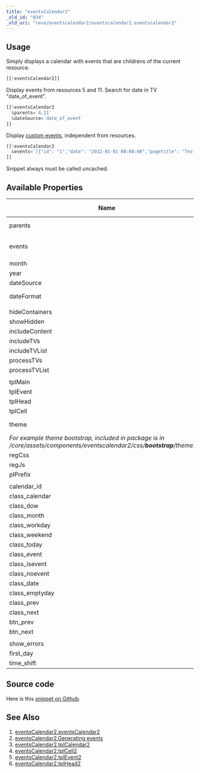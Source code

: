 ```yaml
---
title: "eventsCalendar2"
_old_id: "834"
_old_uri: "revo/eventscalendar2/eventscalendar2.eventscalendar2"
---
```


## Usage

Simply displays a calendar with events that are childrens of the current resource.

``` php 
[[!eventsCalendar2]]
```

Display events from resources 5 and 11. Search for date in TV "date\_of\_event".

``` php 
[[!eventsCalendar2
  &parents=`4,11`
  &dateSource=`date_of_event`
]]
```

Display [custom events](extras/eventscalendar2/eventscalendar2.generating-events "eventsCalendar2.Generating events"), independent from resources.

``` php 
[[!eventsCalendar2
  &events=`[{"id": "1","date": "2012-01-01 00:00:00","pagetitle": "Test page"},{"id": "2","date": "2012-01-02 12:05:00","pagetitle": "Test page 2"}]`
]]
```

Snippet always must be called uncached.

## Available Properties

| Name                                                                                                                             | Description                                                                                                                                                                            | Default Value    |
| -------------------------------------------------------------------------------------------------------------------------------- | -------------------------------------------------------------------------------------------------------------------------------------------------------------------------------------- | ---------------- |
| parents                                                                                                                          | The ids of an comm-separated list of existing containers.                                                                                                                              | ?urrent resource |
| events                                                                                                                           | An json-array of events. Overrides all settings. Allows you to display random events from any source. Required date parameter in an array of events to date in the format "Ymd H:i:s". | none             |
| month                                                                                                                            | A month to display events.                                                                                                                                                             | date('m')        |
| year                                                                                                                             | A year to display events.                                                                                                                                                              | date('Y')        |
| dateSource                                                                                                                       | Field for search the events date. It can be a TV.                                                                                                                                      | createdon        |
| dateFormat                                                                                                                       | Date format. Used [strftime()](http://docs.php.net/manual/en/function.strftime.php).                                                                                                   | %d %b %Y %H:%M   |
|                                                                                                                                  |                                                                                                                                                                                        |                  |
| hideContainers                                                                                                                   | Hide containers?                                                                                                                                                                       | 0                |
| showHidden                                                                                                                       | Show hidden in menu resources?                                                                                                                                                         | 1                |
| includeContent                                                                                                                   | Include content field? Disabling may increase perfomance.                                                                                                                              | 1                |
| includeTVs                                                                                                                       | Include template variables?                                                                                                                                                            | 0                |
| includeTVList                                                                                                                    | List of comma-separated template variables for including.                                                                                                                              | none             |
| processTVs                                                                                                                       | Process template variables according to its type?                                                                                                                                      | 0                |
| processTVList                                                                                                                    | List of comma-separated template variables for processing of events.                                                                                                                   | none             |
|                                                                                                                                  |                                                                                                                                                                                        |                  |
| tplMain                                                                                                                          | Name of existing chunk for templating calendar container.                                                                                                                              | tplCalendar2     |
| tplEvent                                                                                                                         | Name of existing chunk for template events.                                                                                                                                            | tplEvent2        |
| tplHead                                                                                                                          | Name of existing chunk for template events.                                                                                                                                            | tplHead2         |
| tplCell                                                                                                                          | Name of existing chunk for template events.                                                                                                                                            | tplCell2         |
| theme                                                                                                                            | CSS theme for calendar. File must be in /core/assets/components/eventscalendar2/css/**%themename%**/theme.css.                                                                         |
| _For example theme bootstrap, included in package is in /core/assets/components/eventscalendar2/css/_**_bootstrap_**_/theme.css_ | default                                                                                                                                                                                |
| regCss                                                                                                                           | Load built-in CSS (or theme) for calendar?                                                                                                                                             | 1                |
| regJs                                                                                                                            | Load built-in javascript for calendar?                                                                                                                                                 | 1                |
| plPrefix                                                                                                                         | Placeholders prefix.                                                                                                                                                                   | ec.              |
|                                                                                                                                  |                                                                                                                                                                                        |                  |
| calendar\_id                                                                                                                     | Unique id of calendar table on page.                                                                                                                                                   | Calendar         |
| class\_calendar                                                                                                                  | CSS classname for calendar table.                                                                                                                                                      | calendar         |
| class\_dow                                                                                                                       | CSS classname for day of week.                                                                                                                                                         | dow              |
| class\_month                                                                                                                     | CSS classname for month and year.                                                                                                                                                      | month            |
| class\_workday                                                                                                                   | CSS classname for workday.                                                                                                                                                             | workday          |
| class\_weekend                                                                                                                   | CSS classname for weekend.                                                                                                                                                             | weekend          |
| class\_today                                                                                                                     | CSS classname for today.                                                                                                                                                               | today            |
| class\_event                                                                                                                     | CSS classname for div container with event.                                                                                                                                            | event            |
| class\_isevent                                                                                                                   | CSS classname for cell with event.                                                                                                                                                     | isevent          |
| class\_noevent                                                                                                                   | CSS classname for cell with no event.                                                                                                                                                  | noevent          |
| class\_date                                                                                                                      | CSS classname for date of event.                                                                                                                                                       | date             |
| class\_emptyday                                                                                                                  | CSS classname for empty day, with no date.                                                                                                                                             | emptyday         |
| class\_prev                                                                                                                      | CSS classname for previous month button.                                                                                                                                               | prev             |
| class\_next                                                                                                                      | CSS classname for next month button.                                                                                                                                                   | next             |
| btn\_prev                                                                                                                        | Text for the button of previuos month.                                                                                                                                                 | «                |
| btn\_next                                                                                                                        | Text for the button of next month.                                                                                                                                                     | »                |
|                                                                                                                                  |                                                                                                                                                                                        |                  |
| show\_errors                                                                                                                     | Show calendar errors on the webpage.                                                                                                                                                   | 1                |
| first\_day                                                                                                                       | 0 - first day of week is a sunday. 1 - first day of week is a monday.                                                                                                                  | 1                |
| time\_shift                                                                                                                      | Time shift from the server in seconds. Maybe positive or negative.                                                                                                                     | 0                |

## Source code

Here is this [snippet on Github](https://github.com/bezumkin/eventsCalendar2/blob/master/core/components/eventscalendar2/elements/snippets/snippet.eventscalendar2.php).

## See Also

1. [eventsCalendar2.eventsCalendar2](extras/eventscalendar2/eventscalendar2.eventscalendar2)
2. [eventsCalendar2.Generating events](extras/eventscalendar2/eventscalendar2.generating-events)
3. [eventsCalendar2.tplCalendar2](extras/eventscalendar2/eventscalendar2.tplcalendar2)
4. [eventsCalendar2.tplCell2](extras/eventscalendar2/eventscalendar2.tplcell2)
5. [eventsCalendar2.tplEvent2](extras/eventscalendar2/eventscalendar2.tplevent2)
6. [eventsCalendar2.tplHead2](extras/eventscalendar2/eventscalendar2.tplhead2)